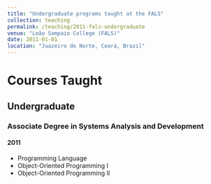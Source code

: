 ```yaml
---
title: "Undergraduate programs taught at the FALS"
collection: teaching
permalink: /teaching/2011-fals-undergraduate
venue: "Leão Sampaio College (FALS)"
date: 2011-01-01
location: "Juazeiro do Norte, Ceará, Brazil"
---
```


# Courses Taught

## Undergraduate

### Associate Degree in Systems Analysis and Development

#### 2011
* Programming Language
* Object-Oriented Programming I
* Object-Oriented Programming II